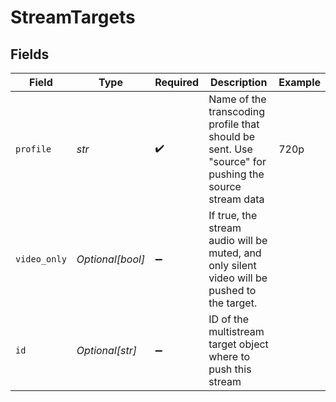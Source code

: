 # StreamTargets


## Fields

| Field                                                                                                 | Type                                                                                                  | Required                                                                                              | Description                                                                                           | Example                                                                                               |
| ----------------------------------------------------------------------------------------------------- | ----------------------------------------------------------------------------------------------------- | ----------------------------------------------------------------------------------------------------- | ----------------------------------------------------------------------------------------------------- | ----------------------------------------------------------------------------------------------------- |
| `profile`                                                                                             | *str*                                                                                                 | :heavy_check_mark:                                                                                    | Name of the transcoding profile that should be sent. Use<br/>"source" for pushing the source stream data<br/> | 720p                                                                                                  |
| `video_only`                                                                                          | *Optional[bool]*                                                                                      | :heavy_minus_sign:                                                                                    | If true, the stream audio will be muted, and only silent<br/>video will be pushed to the target.<br/> |                                                                                                       |
| `id`                                                                                                  | *Optional[str]*                                                                                       | :heavy_minus_sign:                                                                                    | ID of the multistream target object where to push this stream                                         |                                                                                                       |